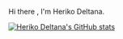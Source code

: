 Hi there , I'm Heriko Deltana.

[![Heriko Deltana's GitHub stats](https://github-readme-stats.vercel.app/api?username=HRiver2&show_icons=true)
](https://github.com/HRiver2/github-readme-stats)
